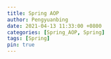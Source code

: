 ```yaml
---
title: Spring AOP
author: Pengyuanbing
date: 2021-04-13 11:33:00 +0800
categories: [Spring_AOP, Spring]
tags: [Spring]
pin: true
---
```










